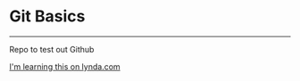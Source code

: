 # Git Basics
-------------
Repo to test out Github

[I'm learning this on lynda.com](http://www.lynda.com)
